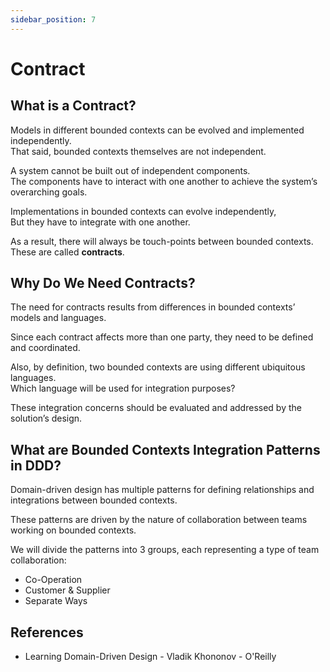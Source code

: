 ```yaml
---
sidebar_position: 7
---
```


# Contract

## What is a Contract?

Models in different bounded contexts can be evolved and implemented independently.  
That said, bounded contexts themselves are not independent.

A system cannot be built out of independent components.  
The components have to interact with one another to achieve the system’s overarching goals.

Implementations in bounded contexts can evolve independently,  
But they have to integrate with one another.

As a result, there will always be touch-points between bounded contexts.  
These are called **contracts**.

## Why Do We Need Contracts?

The need for contracts results from differences in bounded contexts’ models and languages.

Since each contract affects more than one party, they need to be defined and coordinated.

Also, by definition, two bounded contexts are using different ubiquitous languages.  
Which language will be used for integration purposes?

These integration concerns should be evaluated and addressed by the solution’s design.

## What are Bounded Contexts Integration Patterns in DDD?

Domain-driven design has multiple patterns for defining relationships and integrations between bounded contexts.

These patterns are driven by the nature of collaboration between teams working on bounded contexts.

We will divide the patterns into 3 groups, each representing a type of team collaboration:

- Co-Operation
- Customer & Supplier
- Separate Ways

## References

- Learning Domain-Driven Design - Vladik Khononov - O'Reilly
